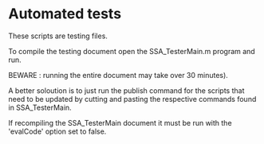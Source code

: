 # Automated tests

These scripts are testing files. 

To compile the testing document open the SSA_TesterMain.m program and run.

BEWARE : running the entire document may take over 30 minutes). 

A better soloution is to just run the publish command for the scripts that need to be updated by cutting and pasting the respective commands found in SSA_TesterMain. 

If recompiling the SSA_TesterMain document it must be run with the 'evalCode' option set to false.